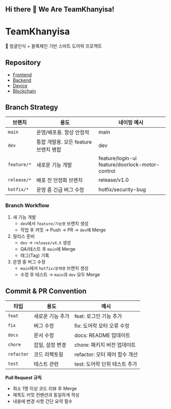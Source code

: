 ## Hi there 👋 We Are TeamKhanyisa!

# TeamKhanyisa

🔐 얼굴인식 + 블록체인 기반 스마트 도어락 프로젝트

## Repository
- [Frontend](../../frontend)
- [Backend](../../backend)
- [Device](../../device)
- [Blockchain](../../blockchain)

## Branch Strategy

| 브랜치 | 용도 | 네이밍 예시 |
|--------|------|------------|
| `main` | 운영/배포용. 항상 안정적 | main |
| `dev` | 통합 개발용. 모든 feature 브랜치 병합 | dev |
| `feature/*` | 새로운 기능 개발 | feature/login-ui<br>feature/doorlock-motor-control |
| `release/*` | 배포 전 안정화 브랜치 | release/v1.0 |
| `hotfix/*` | 운영 중 긴급 버그 수정 | hotfix/security-bug |

### Branch Workflow
1. 새 기능 개발
   - `dev`에서 `feature/기능명` 브랜치 생성
   - 작업 후 커밋 → Push → PR → `dev`에 Merge
2. 릴리스 준비
   - `dev` → `release/vX.X` 생성
   - QA/테스트 후 `main`에 Merge
   - 태그(Tag) 기록
3. 운영 중 버그 수정
   - `main`에서 `hotfix/문제명` 브랜치 생성
   - 수정 후 테스트 → `main`과 `dev` 모두 Merge

## Commit & PR Convention

| 타입 | 용도 | 예시 |
|------|------|------|
| `feat` | 새로운 기능 추가 | feat: 로그인 기능 추가 |
| `fix` | 버그 수정 | fix: 도어락 모터 오류 수정 |
| `docs` | 문서 수정 | docs: README 업데이트 |
| `chore` | 잡일, 설정 변경 | chore: 패키지 버전 업데이트 |
| `refactor` | 코드 리팩토링 | refactor: 모터 제어 함수 개선 |
| `test` | 테스트 관련 | test: 도어락 단위 테스트 추가 |

**Pull Request 규칙**
- 최소 1명 이상 코드 리뷰 후 Merge
- 제목도 커밋 컨벤션과 동일하게 작성
- 내용에 변경 사항 간단 요약 필수
